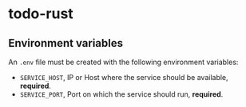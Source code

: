 # todo-rust

## Environment variables
An `.env` file must be created with the following environment variables:

- `SERVICE_HOST`, IP or Host where the service should be available, **required**.
- `SERVICE_PORT`, Port on which the service should run, **required**.
